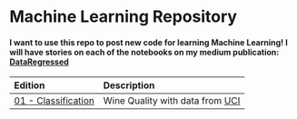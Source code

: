 Machine Learning Repository
===

#### I want to use this repo to post new code for learning Machine Learning! I will have stories on each of the notebooks on my medium publication: **[DataRegressed](https://medium.com/dataregressed)**

|Edition|Description|
|:-|:-|
|[01 - Classification](https://github.com/IshNjie/Learning_MachineLearning/tree/master/01_Classification)|Wine Quality with data from [UCI](https://archive.ics.uci.edu/ml/datasets/Wine+Quality)|